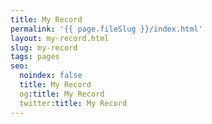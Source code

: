 ```yaml
---
title: My Record
permalink: '{{ page.fileSlug }}/index.html'
layout: my-record.html
slug: my-record
tags: pages
seo:
  noindex: false
  title: My Record
  og:title: My Record
  twitter:title: My Record
---
```



